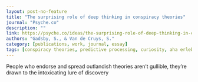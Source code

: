 ```yaml
---
layout: post-no-feature
title: "The surprising role of deep thinking in conspiracy theories"
journal: "Psyche.co"
description: ""
link: https://psyche.co/ideas/the-surprising-role-of-deep-thinking-in-conspiracy-theories
authors: "Gadsby, S., & Van de Cruys, S."
category: [publications, work, journal, essay]
tags: [conspiracy theories, predictive processing, curiosity, aha erlebnis, insight, epistemic arc]
---
```

People who endorse and spread outlandish theories aren’t gullible, they’re drawn to the intoxicating lure of discovery
